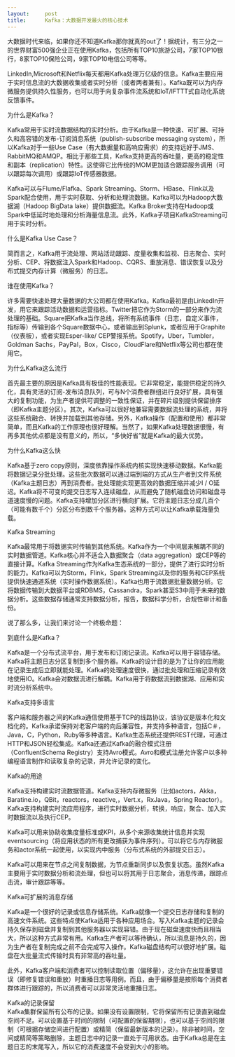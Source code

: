 ```yaml
---
layout:     post
title:      Kafka：大数据开发最火的核心技术
---
```

<div id="article_content" class="article_content clearfix csdn-tracking-statistics" data-pid="blog" data-mod="popu_307" data-dsm="post">
								            <div id="content_views" class="markdown_views prism-atom-one-dark">
							<!-- flowchart 箭头图标 勿删 -->
							<svg xmlns="http://www.w3.org/2000/svg" style="display: none;"><path stroke-linecap="round" d="M5,0 0,2.5 5,5z" id="raphael-marker-block" style="-webkit-tap-highlight-color: rgba(0, 0, 0, 0);"></path></svg>
							<p>大数据时代来临，如果你还不知道Kafka那你就真的out了！据统计，有三分之一的世界财富500强企业正在使用Kafka，包括所有TOP10旅游公司，7家TOP10银行，8家TOP10保险公司，9家TOP10电信公司等等。</p>

<p>LinkedIn,Microsoft和Netflix每天都用Kafka处理万亿级的信息。Kafka主要应用于实时信息流的大数据收集或者实时分析（或者两者兼有）。Kafka既可以为内存微服务提供持久性服务，也可以用于向复杂事件流系统和IoT/IFTTT式自动化系统反馈事件。</p>

<p>为什么是Kafka？</p>

<p>Kafka常用于实时流数据结构的实时分析。由于Kafka是一种快速、可扩展、可持久和高容错的发布-订阅消息系统（publish-subscribe messaging system），所以Kafka对于一些Use Case（有大数据量和高响应需求）的支持远好于JMS、RabbitMQ和AMQP。相比于那些工具，Kafka支持更高的吞吐量，更高的稳定性和副本（replication）特性。这使得它比传统的MOM更加适合跟踪服务调用（可以跟踪每次调用）或跟踪IoT传感器数据。</p>

<p>Kafka可以与Flume/Flafka、Spark Streaming、Storm、HBase、Flink以及Spark配合使用，用于实时获取、分析和处理流数据。Kafka可以为Hadoop大数据湖（Hadoop BigData lake）提供数据流。Kafka Broker支持在Hadoop或Spark中低延时地处理和分析海量信息流。此外，Kafka子项目KafkaStreaming可用于实时分析。</p>

<p>什么是Kafka Use Case？</p>

<p>简而言之，Kafka用于流处理、网站活动跟踪、度量收集和监视、日志聚合、实时分析、CEP、将数据注入Spark和Hadoop、CQRS、重放消息、错误恢复以及分布式提交内存计算（微服务）的日志。</p>

<p>谁在使用Kafka？</p>

<p>许多需要快速处理大量数据的大公司都在使用Kafka。Kafka最初是由LinkedIn开发，用它来跟踪活动数据和运营指标。Twitter把它作为Storm的一部分来作为流处理的基础。Square把Kafka当作总线，将所有系统事件（日志，自定义事件，指标等）传输到各个Square数据中心，或者输出到Splunk，或者应用于Graphite（仪表板），或者实现Esper-like/ CEP警报系统。Spotify，Uber，Tumbler，Goldman Sachs，PayPal，Box，Cisco，CloudFlare和Netflix等公司也都在使用它。</p>

<p>为什么Kafka这么流行</p>

<p>首先最主要的原因是Kafka具有极佳的性能表现。它非常稳定，能提供稳定的持久化，具有灵活的订阅-发布消息队列，可与N个消费者群组进行良好扩展，具有强大的复制功能，为生产者提供可调整的一致性保证，并在碎片级别提供保留排序（即Kafka主题分区）。其次，Kafka可以很好地兼容需要数据流处理的系统，并将这些系统融合、转换并加载到其他存储。另外，Kafka操作（配置和使用）都非常简单，而且Kafka的工作原理也很好理解。当然了，如果Kafka处理数据很慢，有再多其他优点都是没有意义的，所以，“多快好省”就是Kafka的最大优势。</p>

<p>为什么Kafka这么快</p>

<p>Kafka基于zero copy原则，深度依靠操作系统内核实现快速移动数据。Kafka能将数据记录分批处理。这些批次数据可以通过端到端的方式从生产者到文件系统（Kafka主题日志）再到消费者。批处理能实现更高效的数据压缩并减少I / O延迟。Kafka将不可变的提交日志写入连续磁盘，从而避免了随机磁盘访问和磁盘寻道速度慢的问题。Kafka支持增加分区进行横向扩展。它将主题日志分成几百个（可能有数千个）分区分布到数千个服务器。这种方式可以让Kafka承载海量负载。</p>

<p>Kafka Streaming</p>

<p>Kafka最常用于将数据实时传输到其他系统。Kafka作为一个中间层来解耦不同的实时数据管道。Kafka核心并不适合入数据聚合（data aggregation）或CEP等的直接计算。Kafka Streaming作为Kafka生态系统的一部分，提供了进行实时分析的能力。Kafka可以为Storm，Flink，Spark Streaming以及你的服务和CEP系统提供快速通道系统（实时操作数据系统）。Kafka也用于流数据批量数据分析。它将数据传输到大数据平台或RDBMS，Cassandra，Spark甚至S3中用于未来的数据分析。这些数据存储通常支持数据分析，报告，数据科学分析，合规性审计和备份。</p>

<p>说了那么多，让我们来讨论一个终极命题：</p>

<p>到底什么是Kafka？</p>

<p>Kafka是一个分布式流平台，用于发布和订阅记录流。Kafka可以用于容错存储。Kafka将主题日志分区复制到多个服务器。Kafka的设计目的是为了让你的应用能在记录生成后立即就能处理。Kafka的处理速度很快，通过批处理和压缩记录有效地使用IO。Kafka会对数据流进行解耦。Kafka用于将数据流到数据湖、应用和实时流分析系统中。</p>

<p>Kafka支持多语言</p>

<p>客户端和服务器之间的Kafka通信使用基于TCP的线路协议，该协议是版本化和文档化的。Kafka承诺保持对老客户端的向后兼容性，并支持多种语言，包括C＃，Java，C，Python，Ruby等多种语言。Kafka生态系统还提供REST代理，可通过HTTP和JSON轻松集成。Kafka还通过Kafka的融合模式注册（ConfluentSchema Registry）支持Avro模式。Avro和模式注册允许客户以多种编程语言制作和读取复杂的记录，并允许记录的变化。</p>

<p>Kafka的用途</p>

<p>Kafka支持构建实时流数据管道。Kafka支持内存微服务（比如actors，Akka，Baratine.io，QBit，reactors，reactive,，Vert.x，RxJava，Spring Reactor）。Kafka支持构建实时流应用程序，进行实时数据分析，转换，响应，聚合、加入实时数据流以及执行CEP。</p>

<p>Kafka可以用来协助收集度量标准或KPI，从多个来源收集统计信息并实现eventsourcing（将应用状态的所有更改捕获为事件序列）。可以将它与内存微服务和actor系统一起使用，以实现内中服务（分布式系统的外部提交日志）。</p>

<p>Kafka可以用来在节点之间复制数据，为节点重新同步以及恢复状态。虽然Kafka主要用于实时数据分析和流处理，但也可以将其用于日志聚合，消息传递，跟踪点击流，审计跟踪等等。</p>

<p>Kafka可扩展的消息存储</p>

<p>Kafka是一个很好的记录或信息存储系统。Kafka就像一个提交日志存储和复制的高速文件系统。这些特点使Kafka适用于各种应用场合。写入Kafka主题的记录会持久保存到磁盘并复制到其他服务器以实现容错。由于现在磁盘速度快而且相当大，所以这种方式非常有用。Kafka生产者可以等待确认，所以消息是持久的，因为生产者在复制完成之前不会完成写入操作。Kafka磁盘结构可以很好地扩展。磁盘在大批量流式传输时具有非常高的吞吐量。</p>

<p>此外，Kafka客户端和消费者可以控制读取位置（偏移量），这允许在出现重要错误（即修复错误和重放）时重播日志等用例。而且，由于偏移量是按照每个消费者群体进行跟踪的，所以消费者可以非常灵活地重播日志。</p>

<p>Kafka的记录保留 <br>
Kafka集群保留所有公布的记录。如果没有设置限制，它将保留所有记录直到磁盘空间不足。可以设置基于时间的限制（可配置的保留期限），也可以基于空间的限制（可根据存储空间进行配置）或精简（保留最新版本的记录）。除非被时间，空间或精简等策略删除，主题日志中的记录一直处于可用状态。由于Kafka总是在主题日志的末尾写入，所以它的消费速度不会受到大小的影响。</p>            </div>
						<link href="https://csdnimg.cn/release/phoenix/mdeditor/markdown_views-9e5741c4b9.css" rel="stylesheet">
                </div>